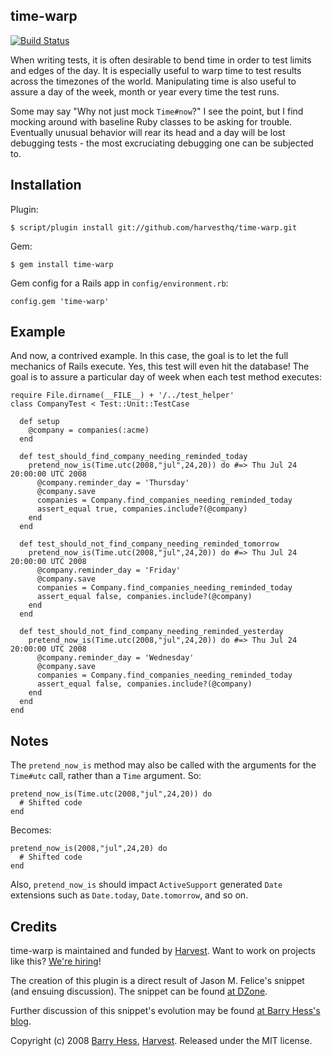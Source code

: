 ## time-warp

[![Build Status](https://travis-ci.org/harvesthq/time-warp.svg?branch=master)](https://travis-ci.org/harvesthq/time-warp)

When writing tests, it is often desirable to bend time in order to test limits and edges of the day.  It is especially useful to warp time to test results across the timezones of the world.  Manipulating time is also useful to assure a day of the week, month or year every time the test runs.

Some may say "Why not just mock `Time#now`?"  I see the point, but I find mocking around with baseline Ruby classes to be asking for trouble.  Eventually unusual behavior will rear its head and a day will be lost debugging tests - the most excruciating debugging one can be subjected to.


## Installation

Plugin:

    $ script/plugin install git://github.com/harvesthq/time-warp.git

Gem:

    $ gem install time-warp

Gem config for a Rails app in `config/environment.rb`:

    config.gem 'time-warp'

## Example

And now, a contrived example.  In this case, the goal is to let the full mechanics of Rails execute.  Yes, this test will even hit the database! The goal is to assure a particular day of week when each test method executes:

    require File.dirname(__FILE__) + '/../test_helper'
    class CompanyTest < Test::Unit::TestCase

      def setup
        @company = companies(:acme)
      end

      def test_should_find_company_needing_reminded_today
        pretend_now_is(Time.utc(2008,"jul",24,20)) do #=> Thu Jul 24 20:00:00 UTC 2008
          @company.reminder_day = 'Thursday'
          @company.save
          companies = Company.find_companies_needing_reminded_today
          assert_equal true, companies.include?(@company)
        end
      end

      def test_should_not_find_company_needing_reminded_tomorrow
        pretend_now_is(Time.utc(2008,"jul",24,20)) do #=> Thu Jul 24 20:00:00 UTC 2008
          @company.reminder_day = 'Friday'
          @company.save
          companies = Company.find_companies_needing_reminded_today
          assert_equal false, companies.include?(@company)
        end
      end

      def test_should_not_find_company_needing_reminded_yesterday
        pretend_now_is(Time.utc(2008,"jul",24,20)) do #=> Thu Jul 24 20:00:00 UTC 2008
          @company.reminder_day = 'Wednesday'
          @company.save
          companies = Company.find_companies_needing_reminded_today
          assert_equal false, companies.include?(@company)
        end
      end
    end

## Notes

The `pretend_now_is` method may also be called with the arguments for the `Time#utc` call, rather than a `Time` argument.  So:

    pretend_now_is(Time.utc(2008,"jul",24,20)) do
      # Shifted code
    end
  
Becomes:

    pretend_now_is(2008,"jul",24,20) do
      # Shifted code
    end
  
Also, `pretend_now_is` should impact `ActiveSupport` generated `Date` extensions such as `Date.today`, `Date.tomorrow`, and so on.

## Credits

time-warp is maintained and funded by [Harvest](http://www.getHarvest.com). Want to work on projects like this? [We're hiring](http://www.getharvest.com/careers)!

The creation of this plugin is a direct result of Jason M. Felice's snippet (and ensuing discussion).  The snippet can be found [at DZone](http://snippets.dzone.com/posts/show/1738).

Further discussion of this snippet's evolution may be found [at Barry Hess's blog](http://bjhess.com/blog/2007/08/12/time-warp-for-rails-testing/).

Copyright (c) 2008 [Barry Hess](http://bjhess.com), [Harvest](http://www.getHarvest.com).  Released under the MIT license.
